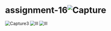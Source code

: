# assignment-16![Capture](https://user-images.githubusercontent.com/100377681/167777251-32914aef-64a7-403c-8d93-dd9346277bcd.PNG)
![Capture3](https://user-images.githubusercontent.com/100377681/167777256-86e6750e-7ff6-4f21-9586-40c1489de925.PNG)
![lll](https://user-images.githubusercontent.com/100377681/167948959-2cae0aeb-f711-4bb9-ae5d-7f5dbf6701e7.PNG)
![lll](https://user-images.githubusercontent.com/100377681/167948931-465ae37e-5750-49fc-b72a-ba9740e79ab3.PNG)
